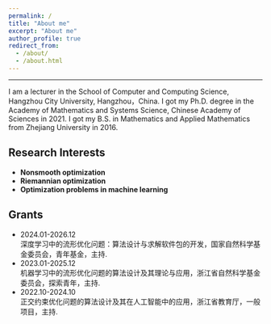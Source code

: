 ```yaml
---
permalink: /
title: "About me"
excerpt: "About me"
author_profile: true
redirect_from: 
  - /about/
  - /about.html
---
```


- - -
I am a lecturer in the School of Computer and Computing Science, Hangzhou City University, Hangzhou，China. I got my Ph.D. degree in the Academy of Mathematics and Systems Science, Chinese Academy of Sciences in 2021. I got my B.S. in Mathematics and Applied Mathematics from Zhejiang University in 2016.

## Research Interests

- **Nonsmooth optimization** 
- **Riemannian optimization** 
- **Optimization problems in machine learning**

## Grants


* 2024.01-2026.12 <br>
  深度学习中的流形优化问题：算法设计与求解软件包的开发，国家自然科学基金委员会，青年基金，主持. <br>
* 2023.01-2025.12 <br>
  机器学习中的流形优化问题的算法设计及其理论与应用，浙江省自然科学基金委员会，探索青年，主持. <br>
* 2022.10-2024.10 <br>
  正交约束优化问题的算法设计及其在人工智能中的应用，浙江省教育厅，一般项目，主持. <br>